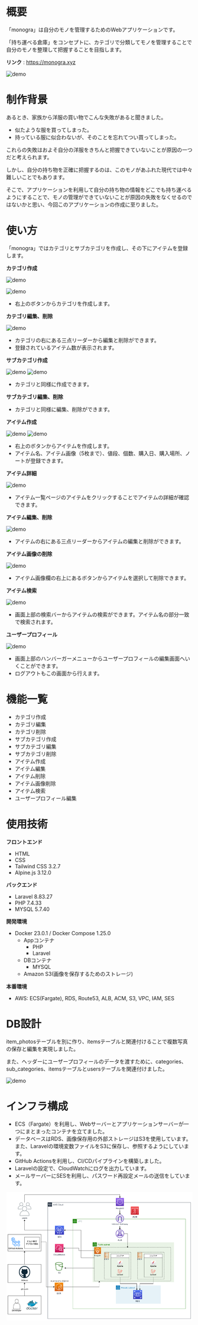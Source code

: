 # 概要
「monogra」は自分のモノを管理するためのWebアプリケーションです。

「持ち運べる倉庫」をコンセプトに、カテゴリで分類してモノを管理することで自分のモノを整理して把握することを目指します。

__リンク__ : https://monogra.xyz

![demo](https://raw.github.com/wiki/hurugi7/monogra/images/4eabc5c70672295d8d722536be5670a1.gif)

# 制作背景
あるとき、家族から洋服の買い物でこんな失敗があると聞きました。
* 似たような服を買ってしまった。
* 持っている服に似合わないが、そのことを忘れてつい買ってしまった。

これらの失敗はおよそ自分の洋服をきちんと把握できていないことが原因の一つだと考えられます。

しかし、自分の持ち物を正確に把握するのは、このモノがあふれた現代では中々難しいことでもあります。

そこで、アプリケーションを利用して自分の持ち物の情報をどこでも持ち運べるようにすることで、モノの管理ができていないことが原因の失敗をなくせるのではないかと思い、今回このアプリケーションの作成に至りました。

# 使い方
「monogra」ではカテゴリとサブカテゴリを作成し、その下にアイテムを登録します。


__カテゴリ作成__


![demo](https://raw.github.com/wiki/hurugi7/monogra/images/category_index.png)

![demo](https://raw.github.com/wiki/hurugi7/monogra/images/category_create.png)

* 右上のボタンからカテゴリを作成します。




__カテゴリ編集、削除__


![demo](https://raw.github.com/wiki/hurugi7/monogra/images/category_sub_category_item_edit_place.png)

* カテゴリの右にある三点リーダーから編集と削除ができます。
* 登録されているアイテム数が表示されます。


__サブカテゴリ作成__


![demo](https://raw.github.com/wiki/hurugi7/monogra/images/sub_category_index.png)
![demo](https://raw.github.com/wiki/hurugi7/monogra/images/sub_category_create.png)
* カテゴリと同様に作成できます。

__サブカテゴリ編集、削除__


* カテゴリと同様に編集、削除ができます。

__アイテム作成__


![demo](https://raw.github.com/wiki/hurugi7/monogra/images/item_index.png)
![demo](https://raw.github.com/wiki/hurugi7/monogra/images/0eec6b0334bdf811b8c59f36d9538abc.gif)


* 右上のボタンからアイテムを作成します。
* アイテム名、アイテム画像（5枚まで）、値段、個数、購入日、購入場所、ノートが登録できます。



__アイテム詳細__


![demo](https://raw.github.com/wiki/hurugi7/monogra/images/item_show.png)


* アイテム一覧ページのアイテムをクリックすることでアイテムの詳細が確認できます。



__アイテム編集、削除__


![demo](https://raw.github.com/wiki/hurugi7/monogra/images/e7b198aa78dff971011667a85d751734.gif)


* アイテムの右にある三点リーダーからアイテムの編集と削除ができます。


__アイテム画像の削除__


![demo](https://raw.github.com/wiki/hurugi7/monogra/images/741f836a498414260ff90586963cf155.gif)


* アイテム画像欄の右上にあるボタンからアイテムを選択して削除できます。


__アイテム検索__


![demo](https://raw.github.com/wiki/hurugi7/monogra/images/09d20e611eef1d0f92b277a4d2ce7645.gif)


* 画面上部の検索バーからアイテムの検索ができます。アイテム名の部分一致で検索されます。



__ユーザープロフィール__


![demo](https://raw.github.com/wiki/hurugi7/monogra/images/5a80fb6fa0918790a914fc6da6fd5263.gif)


* 画面上部のハンバーガーメニューからユーザープロフィールの編集画面へいくことができます。
* ログアウトもこの画面から行えます。


# 機能一覧


* カテゴリ作成
* カテゴリ編集
* カテゴリ削除
* サブカテゴリ作成
* サブカテゴリ編集
* サブカテゴリ削除
* アイテム作成
* アイテム編集
* アイテム削除
* アイテム画像削除
* アイテム検索
* ユーザープロフィール編集


# 使用技術


__フロントエンド__


* HTML
* CSS
* Tailwind CSS 3.2.7
* Alpine.js 3.12.0


__バックエンド__


* Laravel 8.83.27
* PHP 7.4.33
* MYSQL 5.7.40

__開発環境__


* Docker 23.0.1 / Docker Compose 1.25.0
  - Appコンテナ
    - PHP
    - Laravel
  - DBコンテナ
    - MYSQL
  - Amazon S3(画像を保存するためのストレージ)



__本番環境__

* AWS: ECS(Fargate), RDS, Route53, ALB, ACM, S3, VPC, IAM, SES


# DB設計


item_photosテーブルを別に作り、itemsテーブルと関連付けることで複数写真の保存と編集を実現しました。

また、ヘッダーにユーザープロフィールのデータを渡すために、categories、sub_categories、itemsテーブルとusersテーブルを関連付けました。


![demo](https://raw.github.com/wiki/hurugi7/monogra/images/ER_diagram.jpg)


# インフラ構成


* ECS（Fargate）を利用し、Webサーバーとアプリケーションサーバーが一つにまとまったコンテナを立てました。
* データベースはRDS、画像保存用の外部ストレージはS3を使用しています。また、Laravelの環境変数ファイルをS3に保存し、参照するようにしています。
* GitHub Actionsを利用し、CI/CDパイプラインを構築しました。
* Laravelの設定で、CloudWatchにログを出力しています。
* メールサーバーにSESを利用し、パスワード再設定メールの送信をしています。


![demo](https://github.com/hurugi7/monogra/blob/master/infra_aws_monogra.drawio.png)


